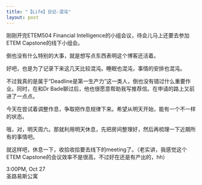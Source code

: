 ```yaml
---
title: "【Life】日记-混沌"
layout: post
---
```


刚刚开完ETEM504 Financial Intelligence的小组会议，待会儿马上还要去参加ETEM Capstone的线下小组会。

倒也没有什么特别的大事，就是想写点东西表明这个博客还活着。

好吧，也是为了记录下来这几天比较混沌。睡眠也混沌，事情的安排也混沌。

不过我真的是属于“Deadline是第一生产力”这一类人，倒也没有错过什么重要作业。同时，在和Dr Bade聊过后，他也很愿意帮助我写推荐信。在申请的路上又前进了一点点。

今天在尝试着调整作息，争取把作息规律下来。希望从明天开始，能有一个不一样的状态。

哦，对，明天周六。那就利用明天休息，先把房间整理好，然后再梳理一下近期所有的事情吧。

就这样吧，休息一下，收拾收拾要去线下的meeting了。（老实讲，我感觉这个ETEM Capstone的会议效率不是很高，不过好在还是有产出的，hh）

3:00PM, Oct 27  
圣路易斯公寓